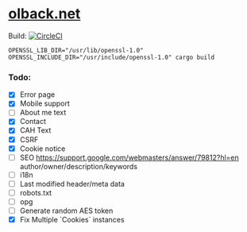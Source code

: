 # [olback.net](https://olback.net)
Build: [![CircleCI](https://circleci.com/gh/olback/olback.net/tree/3.0.svg?style=svg)](https://circleci.com/gh/olback/olback.net/tree/3.0)  

```terminal
OPENSSL_LIB_DIR="/usr/lib/openssl-1.0" OPENSSL_INCLUDE_DIR="/usr/include/openssl-1.0" cargo build
```
### Todo:
* [x] Error page
* [x] Mobile support
* [ ] About me text
* [x] Contact
* [x] CAH Text
* [x] CSRF
* [x] Cookie notice
* [ ] SEO https://support.google.com/webmasters/answer/79812?hl=en author/owner/description/keywords
* [ ] i18n
* [ ] Last modified header/meta data
* [ ] robots.txt
* [ ] opg
* [ ] Generate random AES token
* [x] Fix Multiple \`Cookies\` instances
